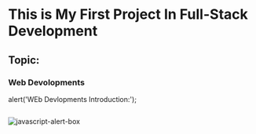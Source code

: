 # This is My First Project In Full-Stack Development
## Topic:
### Web Devolopments

alert('WEb Devlopments Introduction:');
```

```
![javascript-alert-box](https://user-images.githubusercontent.com/95132258/143923980-356dc77e-24cc-4fc8-bd0f-25d34ba01a26.jpg)
